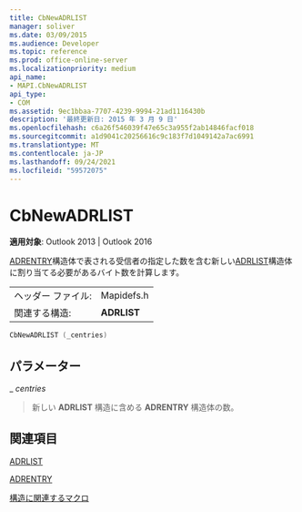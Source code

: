 ```yaml
---
title: CbNewADRLIST
manager: soliver
ms.date: 03/09/2015
ms.audience: Developer
ms.topic: reference
ms.prod: office-online-server
ms.localizationpriority: medium
api_name:
- MAPI.CbNewADRLIST
api_type:
- COM
ms.assetid: 9ec1bbaa-7707-4239-9994-21ad1116430b
description: '最終更新日: 2015 年 3 月 9 日'
ms.openlocfilehash: c6a26f546039f47e65c3a955f2ab14846facf018
ms.sourcegitcommit: a1d9041c20256616c9c183f7d1049142a7ac6991
ms.translationtype: MT
ms.contentlocale: ja-JP
ms.lasthandoff: 09/24/2021
ms.locfileid: "59572075"
---
```

# <a name="cbnewadrlist"></a>CbNewADRLIST

  
  
**適用対象**: Outlook 2013 | Outlook 2016 
  
[ADRENTRY](adrentry.md)構造体で表される受信者の指定した数を含む新しい[ADRLIST](adrlist.md)構造体に割り当てる必要があるバイト数を計算します。 
  
|||
|:-----|:-----|
|ヘッダー ファイル:  <br/> |Mapidefs.h  <br/> |
|関連する構造:  <br/> |**ADRLIST** <br/> |
   
```cpp
CbNewADRLIST (_centries)
```

## <a name="parameters"></a>パラメーター

 _ _centries_
  
> 新しい **ADRLIST** 構造に含める **ADRENTRY** 構造体の数。 
    
## <a name="see-also"></a>関連項目



[ADRLIST](adrlist.md)
  
[ADRENTRY](adrentry.md)


[構造に関連するマクロ](macros-related-to-structures.md)

